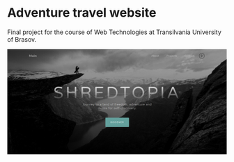 # Adventure travel website
Final project for the course of Web Technologies at Transilvania University of Brasov. 

<p align="center">
  <img src="main.png"/>
</p>
